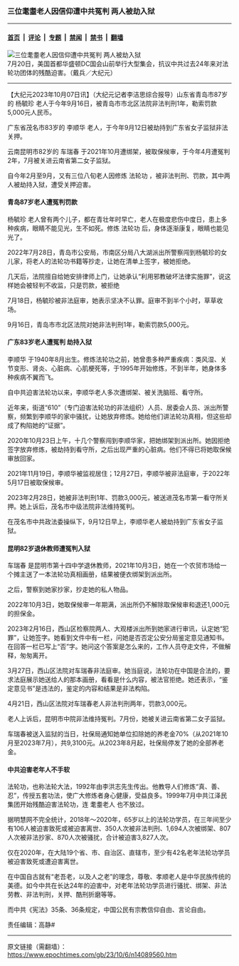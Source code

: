 ### 三位耄耋老人因信仰遭中共冤判 两人被劫入狱

---

#### [首页](../../../..?n14089560) &nbsp;|&nbsp; [评论](../../../../../epoch-comment?n14089560) &nbsp;|&nbsp; [专题](../../../../../epoch-special?n14089560) &nbsp;|&nbsp; [禁闻](../../../../../epoch-news?n14089560) &nbsp;|&nbsp; [禁书](../../../../../books?n14089560) &nbsp;|&nbsp; [翻墙](https://github.com/gfw-breaker/nogfw/blob/master/README.md?n14089560)


<div><img alt="三位耄耋老人因信仰遭中共冤判 两人被劫入狱" class="attachment-djy_600_400 size-djy_600_400 wp-post-image" src="https://i.epochtimes.com/assets/uploads/2023/08/id14048680-2307201701071973-600x400.jpg"/>
<div class="caption">
 7月20日，美国首都华盛顿DC国会山前举行大型集会，抗议中共过去24年来对法轮功团体的残酷迫害。（戴兵／大纪元）
</div></div><hr/><div class="post_content" id="artbody" itemprop="articleBody">
 <!-- article content begin -->
 <p>
  【大纪元2023年10月07日讯】（大纪元记者李洁思综合报导）山东省青岛市87岁的
  <ok href="https://www.epochtimes.com/gb/tag/%E6%9D%A8%E6%AF%93%E7%8F%8D.html">
   杨毓珍
  </ok>
  老人于今年9月16日，被青岛市市北区法院非法判刑1年，勒索罚款5,000元人民币。
 </p>
 <p>
  广东省茂名市83岁的
  <ok href="https://www.epochtimes.com/gb/tag/%E6%9D%8E%E9%A1%BA%E5%8D%8E.html">
   李顺华
  </ok>
  老人，于今年9月12日被劫持到广东省女子监狱非法关押。
 </p>
 <p>
  云南昆明市82岁的
  <ok href="https://www.epochtimes.com/gb/tag/%E8%BD%A6%E7%91%9E%E6%98%A5.html">
   车瑞春
  </ok>
  于2021年10月遭绑架，被取保候审，于今年4月遭冤判2年，7月被关进云南省第二女子监狱。
 </p>
 <p>
  自今年2月至9月，又有三位八旬老人因修炼
  <ok href="https://www.epochtimes.com/gb/tag/%E6%B3%95%E8%BD%AE%E5%8A%9F.html">
   法轮功
  </ok>
  ，被非法判刑、罚款，其中两人被劫持入狱，遭受关押迫害。
 </p>
 <h4>
  青岛87岁老人遭冤判罚款
 </h4>
 <p>
  <ok href="https://www.epochtimes.com/gb/tag/%E6%9D%A8%E6%AF%93%E7%8F%8D.html">
   杨毓珍
  </ok>
  老人曾有两个儿子，都在青壮年时早亡，老人在极度悲伤中度日，患上多种疾病，眼睛不能见光，生不如死。修炼
  <ok href="https://www.epochtimes.com/gb/tag/%E6%B3%95%E8%BD%AE%E5%8A%9F.html">
   法轮功
  </ok>
  后，身体逐渐康复，眼睛也能见光了。
 </p>
 <p>
  2022年7月28日，青岛市公安局，市南区分局八大湖派出所警察闯到杨毓珍的女儿家，将老人的法轮功书籍等抄走，让她在清单上签字，被她拒绝。
 </p>
 <p>
  几天后，法院擅自给她安排律师上门，让她承认“利用邪教破坏法律实施罪”，说这样她会被轻判不收监，只是罚款，被拒绝
 </p>
 <p>
  7月18日，杨毓珍被非法庭审，她表示坚决不认罪。庭审不到半个小时，草草收场。
 </p>
 <p>
  9月16日，青岛市市北区法院对她非法判刑1年，勒索罚款5,000元。
 </p>
 <h4>
  广东83岁老人遭冤判 劫持入狱
 </h4>
 <p>
  <ok href="https://www.epochtimes.com/gb/tag/%E6%9D%8E%E9%A1%BA%E5%8D%8E.html">
   李顺华
  </ok>
  于1940年8月出生。修炼法轮功之前，她曾患多种严重疾病：类风湿、关节变形、肾炎、心脏病、心肌梗死等，于1995年开始修炼，不到半年，她身体多种疾病不翼而飞。
 </p>
 <p>
  自中共迫害法轮功以来，李顺华老人多次遭绑架、被关洗脑班、看守所。
 </p>
 <p>
  近年来，街道“610”（专门迫害法轮功的非法组织）人员、居委会人员、派出所警察，频繁到李顺华的家中骚扰，让她放弃修炼。她给他们讲法轮功真相，但这些却成了构陷她的“证据”。
 </p>
 <p>
  2020年10月23日上午，十几个警察闯到李顺华家，把她绑架到派出所。她因拒绝签字放弃修炼，被劫持到看守所，之后出现严重的心脏病。他们不得已将她取保候审放回家。
 </p>
 <p>
  2021年11月19日，李顺华被监视居住；12月27日，李顺华被非法庭审，于2022年5月17日被取保候审。
 </p>
 <p>
  2023年2月28日，她被非法判刑1年、罚款3,000元，被送进茂名市第一看守所关押。她上诉后，茂名市中级法院非法维持冤判。
 </p>
 <p>
  在茂名市中共政法委操纵下，9月12日早上，李顺华老人被劫持到广东省女子监狱。
 </p>
 <h4>
  昆明82岁退休教师遭冤判入狱
 </h4>
 <p>
  <ok href="https://www.epochtimes.com/gb/tag/%E8%BD%A6%E7%91%9E%E6%98%A5.html">
   车瑞春
  </ok>
  是昆明市第十四中学退休教师，2021年10月3日，她在一个农贸市场给一个摊主送了一本法轮功真相画册，结果被便衣绑架到派出所。
 </p>
 <p>
  之后，警察到她家抄家，抄走她的私人物品。
 </p>
 <p>
  2022年10月3日，她取保候审一年期满，派出所仍不解除取保候审和退还1,000元的担保金。
 </p>
 <p>
  2023年2月16日，西山区检察院两人、大观楼派出所到她家进行审讯，认定她“犯罪”，让她签字。她看到文件中有一栏，问她是否否定公安分局鉴定意见通知书。在回答一栏已写上“否”字。她问这个答案是怎么来的，工作人员夺走文件，不做解释，匆匆离开。
 </p>
 <p>
  3月27日，西山区法院对车瑞春非法庭审。她当庭说，法轮功在中国是合法的，要求法庭展示她送给人的那本画册，看看是什么内容，被法官拒绝。她还表示，“鉴定意见书”是违法的，鉴定的内容和结果是非法构陷。
 </p>
 <p>
  4月21日，西山区法院对车瑞春老人非法判刑两年，罚款3,000元。
 </p>
 <p>
  老人上诉后，昆明市中院非法维持冤判。7月份，她被关进云南省第二女子监狱。
 </p>
 <p>
  车瑞春被送入监狱的当日，社保局通知她单位扣除她的养老金70%（从2021年10月至2023年7月），共9,3100元。从2023年8月起，社保局停发了她的全部养老金。
 </p>
 <h4>
  中共迫害老年人不手软
 </h4>
 <p>
  法轮功，也称法轮大法，1992年由李洪志先生传出。他教导人们修炼“真、善、忍”，传授五套功法，使广大修炼者身心健康，受益良多。1999年7月中共江泽民集团开始残酷迫害法轮功，连
  <ok href="https://www.epochtimes.com/gb/tag/%E8%80%84%E8%80%8B%E8%80%81%E4%BA%BA.html">
   耄耋老人
  </ok>
  也不放过。
 </p>
 <p>
  据明慧网不完全统计，2018年～2020年，65岁以上的法轮功学员，在三年间至少有106人被迫害致死或被迫害离世、350人次被非法判刑、1,694人次被绑架、807人次被非法抄家、870人次被骚扰，合计被迫害3,827人次。
 </p>
 <p>
  仅在2020年，在大陆19个省、市、自治区、直辖市，至少有42名老年法轮功学员被迫害致死或遭迫害离世。
 </p>
 <p>
  在中国自古就有“老吾老，以及人之老”的理念，尊敬、孝顺老人是中华民族传统的美德。如今中共在长达24年的迫害中，对老年法轮功学员进行骚扰、绑架、非法劳教、非法判刑，关押、酷刑折磨等等。
 </p>
 <p>
  而中共《宪法》35条、36条规定，中国公民有宗教信仰自由、言论自由。
 </p>
 <p>
  责任编辑：高静#
 </p>
 <!-- article content end -->
 <div id="below_article_ad">
 </div>
</div>


---

原文链接（需翻墙）：https://www.epochtimes.com/gb/23/10/6/n14089560.htm